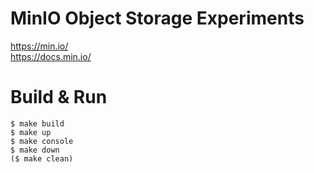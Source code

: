 # MinIO Object Storage Experiments

https://min.io/  
https://docs.min.io/  

# Build & Run
```shell script
$ make build
$ make up
$ make console
$ make down
($ make clean)
```